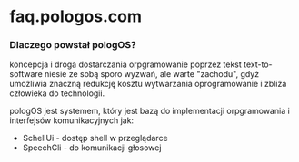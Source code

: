 # faq.pologos.com


### Dlaczego powstał pologOS?

koncepcja i droga dostarczania orpgramowanie poprzez tekst text-to-software niesie ze sobą sporo wyzwań, ale warte "zachodu", gdyż umożliwia znaczną redukcję kosztu wytwarzania oprogramowanie i zbliża człowieka do technologii.

pologOS jest systemem, który jest bazą do implementacji orpgramowania i interfejsów komunikacyjnych jak:
+ SchellUi - dostęp shell w przeglądarce
+ SpeechCli -  do komunikacji głosowej
